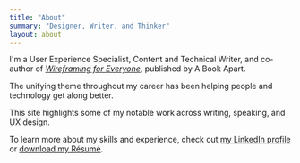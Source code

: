 ```yaml
---
title: "About"
summary: "Designer, Writer, and Thinker"
layout: about
---
```


I'm a User Experience Specialist, Content and Technical Writer, and co-author of [_Wireframing for Everyone_](/writing/wireframing-for-everyone/), published by A Book Apart. 

The unifying theme throughout my career has been helping people and technology get along better.

This site highlights some of my notable work across writing, speaking, and UX design. 

To learn more about my skills and experience, check out [my LinkedIn profile](https://www.linkedin.com/in/leonbarnard) or [download my Résumé](https://www.leon.land/LeonBarnardResume.pdf).